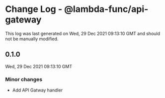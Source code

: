 # Change Log - @lambda-func/api-gateway

This log was last generated on Wed, 29 Dec 2021 09:13:10 GMT and should not be manually modified.

## 0.1.0
Wed, 29 Dec 2021 09:13:10 GMT

### Minor changes

- Add API Gatway handler

